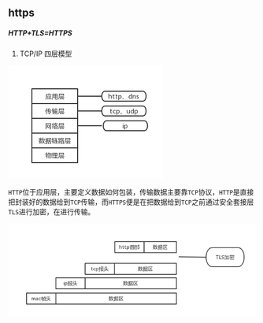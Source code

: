 ## https

##### HTTP+TLS=HTTPS

1. TCP/IP 四层模型

![TCP/IP](https://github.com/luyufa/NodeLearning/blob/master/network/https/1.png)

`HTTP`位于应用层，主要定义数据如何包装，传输数据主要靠`TCP`协议，`HTTP`是直接把封装好的数据给到`TCP`传输，而`HTTPS`便是在把数据给到`TCP`之前通过安全套接层`TLS`进行加密，在进行传输。

![TCP/IP](https://github.com/luyufa/NodeLearning/blob/master/network/https/2.png)